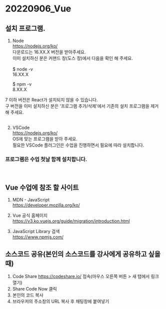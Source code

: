 # 20220906_Vue

## 설치 프로그램.

1. Node  
   https://nodejs.org/ko/  
   다운로드는 16.XX.X 버전을 받아주세요.  
   이미 설치하신 분은 커맨드 창(도스 창)에서 다음을 확인 해 주세요.<br />
   <br/>
   $ node -v  
    16.XX.X
   <br />

   $ npm -v  
    8.XX.X
   <br />

7 이하 버전은 React가 설치되지 않을 수 있습니다.  
 구 버전을 이미 설치하신 분은 '프로그램 추가/삭제'에서 기존의 설치 프로그램을 제거 해 주세요.
<br /><br />

2. VSCode  
   https://nodejs.org/ko/  
   OS에 맞는 프로그램을 받아 주세요.  
   필요한 VSCode 플러그인은 수업을 진행하면서 필요에 따라 설치합니다.

### **프로그램은 수업 첫날 함께 설치합니다.**

<br />

## Vue 수업에 참조 할 사이트

1. MDN - JavaScript  
   https://developer.mozilla.org/ko/

2. Vue 공식 홈페이지  
   https://v3.ko.vuejs.org/guide/migration/introduction.html

3. JavaScript Library 검색  
   https://www.npmjs.com/
   <br />

## 소스코드 공유(본인의 소스코드를 강사에게 공유하고 싶을때)

1. Code Share https://codeshare.io/ 접속(마우스 오른쪽 버튼 > 새 탭에서 링크 열기)
2. Share Code Now 클릭
3. 본인의 코드 복사
4. 브라우저의 주소창의 URL 복사 후 채팅창에 붙여넣기
